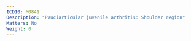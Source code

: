 ```yaml
---
ICD10: M0841
Description: "Pauciarticular juvenile arthritis: Shoulder region"
Matters: No
Weight: 0
---
```


